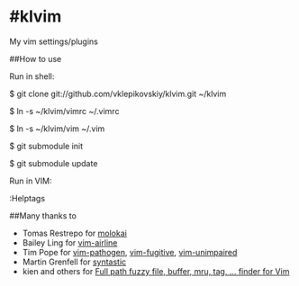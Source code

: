 #klvim
=====

My vim settings/plugins

##How to use

Run in shell:

$ git clone git://github.com/vklepikovskiy/klvim.git ~/klvim

$ ln -s ~/klvim/vimrc ~/.vimrc

$ ln -s ~/klvim/vim ~/.vim

$ git submodule init

$ git submodule update

Run in VIM:

:Helptags

##Many thanks to

- Tomas Restrepo for [molokai](https://github.com/tomasr/molokai)
- Bailey Ling for [vim-airline](https://github.com/vim-airline/vim-airline)
- Tim Pope for [vim-pathogen](https://github.com/tpope/vim-pathogen), [vim-fugitive](https://github.com/tpope/vim-fugitive), [vim-unimpaired](https://github.com/tpope/vim-unimpaired)
- Martin Grenfell for [syntastic](https://github.com/scrooloose/syntastic.git)
- kien and others for [Full path fuzzy file, buffer, mru, tag, ... finder for Vim](https://github.com/ctrlpvim/ctrlp.vim)
